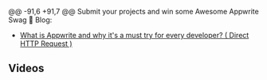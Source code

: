 @@ -91,6 +91,7 @@ Submit your projects and win some Awesome Appwrite Swag 🤩
Blog: 
* [What is Appwrite and why it's a must try for every developer? ( Direct HTTP Request )](https://anjalirohira.hashnode.dev/what-is-appwrite-and-why-its-a-must-try-for-every-developer)

## Videos
